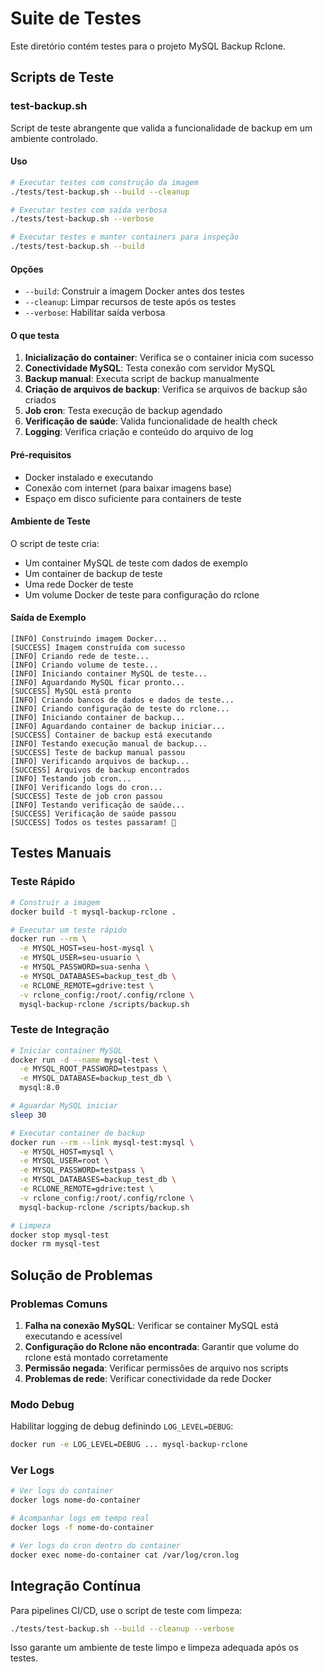 # Suite de Testes

Este diretório contém testes para o projeto MySQL Backup Rclone.

## Scripts de Teste

### test-backup.sh

Script de teste abrangente que valida a funcionalidade de backup em um ambiente controlado.

#### Uso

```bash
# Executar testes com construção da imagem
./tests/test-backup.sh --build --cleanup

# Executar testes com saída verbosa
./tests/test-backup.sh --verbose

# Executar testes e manter containers para inspeção
./tests/test-backup.sh --build
```

#### Opções

- `--build`: Construir a imagem Docker antes dos testes
- `--cleanup`: Limpar recursos de teste após os testes
- `--verbose`: Habilitar saída verbosa

#### O que testa

1. **Inicialização do container**: Verifica se o container inicia com sucesso
2. **Conectividade MySQL**: Testa conexão com servidor MySQL
3. **Backup manual**: Executa script de backup manualmente
4. **Criação de arquivos de backup**: Verifica se arquivos de backup são criados
5. **Job cron**: Testa execução de backup agendado
6. **Verificação de saúde**: Valida funcionalidade de health check
7. **Logging**: Verifica criação e conteúdo do arquivo de log

#### Pré-requisitos

- Docker instalado e executando
- Conexão com internet (para baixar imagens base)
- Espaço em disco suficiente para containers de teste

#### Ambiente de Teste

O script de teste cria:
- Um container MySQL de teste com dados de exemplo
- Um container de backup de teste
- Uma rede Docker de teste
- Um volume Docker de teste para configuração do rclone

#### Saída de Exemplo

```
[INFO] Construindo imagem Docker...
[SUCCESS] Imagem construída com sucesso
[INFO] Criando rede de teste...
[INFO] Criando volume de teste...
[INFO] Iniciando container MySQL de teste...
[INFO] Aguardando MySQL ficar pronto...
[SUCCESS] MySQL está pronto
[INFO] Criando bancos de dados e dados de teste...
[INFO] Criando configuração de teste do rclone...
[INFO] Iniciando container de backup...
[INFO] Aguardando container de backup iniciar...
[SUCCESS] Container de backup está executando
[INFO] Testando execução manual de backup...
[SUCCESS] Teste de backup manual passou
[INFO] Verificando arquivos de backup...
[SUCCESS] Arquivos de backup encontrados
[INFO] Testando job cron...
[INFO] Verificando logs do cron...
[SUCCESS] Teste de job cron passou
[INFO] Testando verificação de saúde...
[SUCCESS] Verificação de saúde passou
[SUCCESS] Todos os testes passaram! 🎉
```

## Testes Manuais

### Teste Rápido

```bash
# Construir a imagem
docker build -t mysql-backup-rclone .

# Executar um teste rápido
docker run --rm \
  -e MYSQL_HOST=seu-host-mysql \
  -e MYSQL_USER=seu-usuario \
  -e MYSQL_PASSWORD=sua-senha \
  -e MYSQL_DATABASES=backup_test_db \
  -e RCLONE_REMOTE=gdrive:test \
  -v rclone_config:/root/.config/rclone \
  mysql-backup-rclone /scripts/backup.sh
```

### Teste de Integração

```bash
# Iniciar container MySQL
docker run -d --name mysql-test \
  -e MYSQL_ROOT_PASSWORD=testpass \
  -e MYSQL_DATABASE=backup_test_db \
  mysql:8.0

# Aguardar MySQL iniciar
sleep 30

# Executar container de backup
docker run --rm --link mysql-test:mysql \
  -e MYSQL_HOST=mysql \
  -e MYSQL_USER=root \
  -e MYSQL_PASSWORD=testpass \
  -e MYSQL_DATABASES=backup_test_db \
  -e RCLONE_REMOTE=gdrive:test \
  -v rclone_config:/root/.config/rclone \
  mysql-backup-rclone /scripts/backup.sh

# Limpeza
docker stop mysql-test
docker rm mysql-test
```

## Solução de Problemas

### Problemas Comuns

1. **Falha na conexão MySQL**: Verificar se container MySQL está executando e acessível
2. **Configuração do Rclone não encontrada**: Garantir que volume do rclone está montado corretamente
3. **Permissão negada**: Verificar permissões de arquivo nos scripts
4. **Problemas de rede**: Verificar conectividade da rede Docker

### Modo Debug

Habilitar logging de debug definindo `LOG_LEVEL=DEBUG`:

```bash
docker run -e LOG_LEVEL=DEBUG ... mysql-backup-rclone
```

### Ver Logs

```bash
# Ver logs do container
docker logs nome-do-container

# Acompanhar logs em tempo real
docker logs -f nome-do-container

# Ver logs do cron dentro do container
docker exec nome-do-container cat /var/log/cron.log
```

## Integração Contínua

Para pipelines CI/CD, use o script de teste com limpeza:

```bash
./tests/test-backup.sh --build --cleanup --verbose
```

Isso garante um ambiente de teste limpo e limpeza adequada após os testes.
